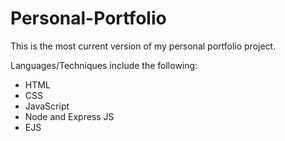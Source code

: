 # Personal-Portfolio

This is the most current version of my personal portfolio project.

Languages/Techniques include the following:
- HTML
- CSS
- JavaScript
- Node and Express JS
- EJS
